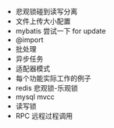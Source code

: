 
+ 悲观锁碰到读写分离
+ 文件上传大小配置
+ mybatis 尝试一下 for update
+ @import
+ 批处理
+ 异步任务
+ 适配器模式
+ 每个功能实际工作的例子
+ redis 悲观锁-乐观锁
+ mysql mvcc
+ 读写锁
+ RPC 远程过程调用